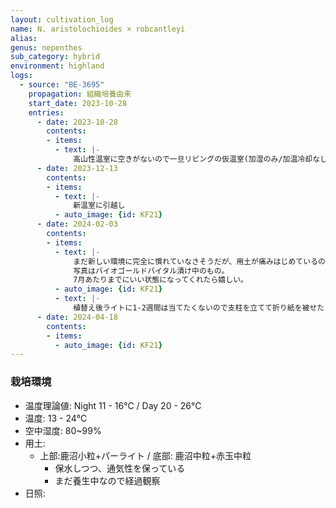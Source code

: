 ```yaml
---
layout: cultivation_log
name: N. aristolochioides × robcantleyi
alias:
genus: nepenthes
sub_category: hybrid
environment: highland
logs:
  - source: "BE-3695"
    propagation: 組織培養由来
    start_date: 2023-10-28
    entries:
      - date: 2023-10-28
        contents:
        - items:
          - text: |-
              高山性温室に空きがないので一旦リビングの仮温室(加湿のみ/加温冷却なし)に導入。
      - date: 2023-12-13
        contents:
        - items:
          - text: |-
              新温室に引越し
          - auto_image: {id: KF21}
      - date: 2024-02-03
        contents:
        - items:
          - text: |-
              まだ新しい環境に完全に慣れていなさそうだが、用土が痛みはじめているので植替えを決断。
              写真はバイオゴールドバイタル漬け中のもの。
              7月あたりまでにいい状態になってくれたら嬉しい。
          - auto_image: {id: KF21}
          - text: |-
              植替え後ライトに1-2週間は当てたくないので支柱を立てて折り紙を被せた(写真4枚目)。
      - date: 2024-04-18
        contents:
        - items:
          - auto_image: {id: KF21}
---
```

### 栽培環境
- 温度理論値: Night 11 - 16℃ / Day 20 - 26℃
- 温度: 13 - 24℃
- 空中湿度: 80~99%
- 用土:
  - 上部:鹿沼小粒+パーライト / 底部: 鹿沼中粒+赤玉中粒
    - 保水しつつ、通気性を保っている
    - まだ養生中なので経過観察
- 日照:
